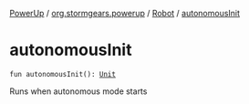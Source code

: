 [PowerUp](../../index.md) / [org.stormgears.powerup](../index.md) / [Robot](index.md) / [autonomousInit](./autonomous-init.md)

# autonomousInit

`fun autonomousInit(): `[`Unit`](https://kotlinlang.org/api/latest/jvm/stdlib/kotlin/-unit/index.html)

Runs when autonomous mode starts

